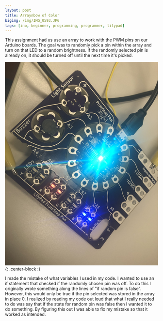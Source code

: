 ```yaml
---
layout: post
title: Arraynbow of Color
bigimg: /img/IMG_0593.JPG
tags: [ino, beginner, programming, programmer, lilypad]
---
```

This assignment had us use an array to work with the PWM pins on our Arduino boards.
The goal was to randomly pick a pin within the array and turn on that LED to a random brightness.
If the randomly selected pin is already on, it should be turned off until the next time it's picked.

![Array Output](/img/IMG_0593.JPG){: .center-block :}

I made the mistake of what variables I used in my code.
I wanted to use an if statement that checked if the randomly chosen pin was off.
To do this I originally wrote something along the lines of "if random pin is false".
However, this would only be true if the pin selected was stored in the array in place 0.
I realized by reading my code out loud that what I really needed to do was say that if the state for random pin was false then I wanted it to do something.
By figuring this out I was able to fix my mistake so that it worked as intended.
